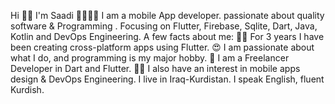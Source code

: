 
Hi 👋🏻 I'm Saadi 👩‍💻💙📱 I am a mobile App developer.
passionate about quality software & Programming .
Focusing on Flutter, Firebase, Sqlite, Dart, Java, Kotlin and DevOps Engineering.
A few facts about me: 👩‍💻 For 3 years I have been creating cross-platform apps using Flutter.
😍 I am passionate about what I do, and programming is my major hobby.
💙 I am a Freelancer Developer in Dart and Flutter.
✍🏻 I also have an interest in mobile apps design & DevOps Engineering.
I live in Iraq-Kurdistan. I speak English, fluent Kurdish. 
